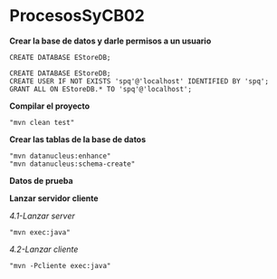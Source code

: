 # ProcesosSyCB02

**Crear la base de datos y darle permisos a un usuario**

    CREATE DATABASE EStoreDB;

    CREATE DATABASE EStoreDB;
    CREATE USER IF NOT EXISTS 'spq'@'localhost' IDENTIFIED BY 'spq';
    GRANT ALL ON EStoreDB.* TO 'spq'@'localhost';

**Compilar el proyecto**

    "mvn clean test"

**Crear las tablas de la base de datos**
    
    "mvn datanucleus:enhance"
    "mvn datanucleus:schema-create"

**Datos de prueba**

**Lanzar servidor cliente**

*4.1-Lanzar server*

    "mvn exec:java"

*4.2-Lanzar cliente*

    "mvn -Pcliente exec:java" 
